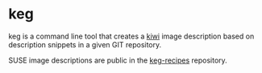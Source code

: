 keg
===

keg is a command line tool that creates a [kiwi](https://github.com/OSInside/kiwi) image description based on description snippets in a given GIT repository.

SUSE image descriptions are public in the [keg-recipes](https://github.com/SUSE-Enceladus/keg-recipes) repository.
